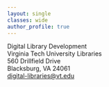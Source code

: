 ```yaml
---
layout: single
classes: wide
author_profile: true
---
```


Digital Library Development  
Virginia Tech University Libraries  
560 Drillfield Drive  
Blacksburg, VA 24061  
<digital-libraries@vt.edu>